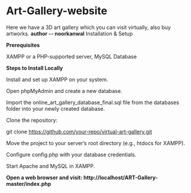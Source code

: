 # Art-Gallery-website
Here we have a 3D art gallery which you can visit virtually, also buy artworks.
**author -- noorkanwal**
Installation & Setup

**Prerequisites**

XAMPP or a PHP-supported server, MySQL Database

**Steps to Install Locally**

Install and set up XAMPP on your system.

Open phpMyAdmin and create a new database.

Import the online_art_gallery_database_final.sql file from the databases folder into your newly created database.

Clone the repository:

git clone https://github.com/your-repo/virtual-art-gallery.git

Move the project to your server’s root directory (e.g., htdocs for XAMPP).

Configure config.php with your database credentials.

Start Apache and MySQL in XAMPP.

**Open a web browser and visit:
http://localhost/ART-Gallery-master/index.php**
